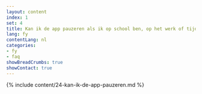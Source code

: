 ```yaml
---
layout: content
index: 1
set: 4
title: Kan ik de app pauzeren als ik op school ben, op het werk of tijdens het sporten?
lang: fy
contentLang: nl
categories:
- fy
- faq
showBreadCrumbs: true
showContact: true
---
```

{% include content/24-kan-ik-de-app-pauzeren.md %}
